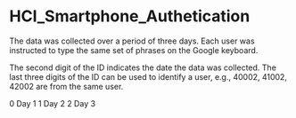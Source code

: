 # HCI_Smartphone_Authetication
The data was collected over a period of three days. Each user was instructed to type the same set of phrases on the Google keyboard.

The second digit of the ID indicates the date the data was collected. The last three digits of the ID can be used to identify a user, e.g., 40002, 41002, 42002 are from the same user.

0 Day 1
1 Day 2
2 Day 3
